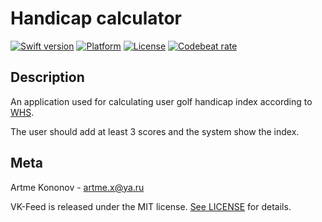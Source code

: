 # Handicap calculator

[![Swift version][swift-image]][swift-url]
[![Platform][platform-image]][platform-url]
[![License][license-image]][license-url]
[![Codebeat rate][codebeat-image]][codebeat-url]

## Description

An application used for calculating user golf handicap index according to [WHS](https://wpga.org/hdp/whs/Rules%20of%20Handicapping_USGA_Final.pdf).

The user should add at least 3 scores and the system show the index.

## Meta

Artme Kononov - artme.x@ya.ru

VK-Feed is released under the MIT license. [See LICENSE](https://github.com/artme-dev/VK-Feed/blob/main/LICENSE.txt) for details.


[swift-image]: https://img.shields.io/badge/swift-5-blueviolet.svg
[swift-url]: https://swift.org/
[codebeat-image]: https://codebeat.co/badges/b2233f28-9c26-4890-b808-4f97e78704d4
[codebeat-url]: https://codebeat.co/projects/github-com-artme-dev-handicap-main
[platform-image]: https://img.shields.io/cocoapods/p/ios
[platform-url]: https://developer.apple.com/swift/
[license-image]: https://img.shields.io/badge/License-MIT-yellow.svg
[license-url]: https://opensource.org/licenses/MIT
